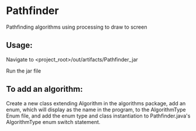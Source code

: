Pathfinder
==========

Pathfinding algorithms using processing to draw to screen

Usage:
------
Navigate to <project_root>/out/artifacts/Pathfinder_jar

Run the jar file


To add an algorithm:
--------------------
Create a new class extending Algorithm in the algorithms package, add an enum, which will display as the name in the program, to the AlgorithmType Enum file, and add the enum type and class instantiation to Pathfinder.java's AlgorithmType enum switch statement.

